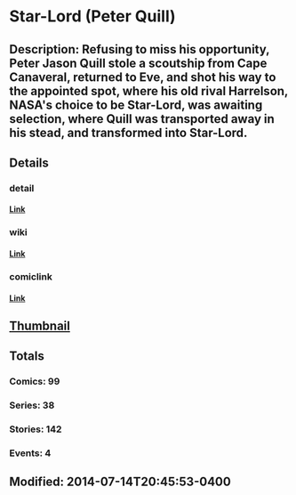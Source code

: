 # Star-Lord (Peter Quill)
## Description: Refusing to miss his opportunity, Peter Jason Quill stole a scoutship from Cape Canaveral, returned to Eve, and shot his way to the appointed spot, where his old rival Harrelson, NASA's choice to be Star-Lord, was awaiting selection, where Quill was transported away in his stead, and transformed into Star-Lord.
## Details
### detail
#### [Link](http://marvel.com/characters/56/star-lord?utm_campaign=apiRef&utm_source=225578a89fc76f3d20fbffda5d17a88d)
### wiki
#### [Link](http://marvel.com/universe/Star-Lord_(Peter_Quill)?utm_campaign=apiRef&utm_source=225578a89fc76f3d20fbffda5d17a88d)
### comiclink
#### [Link](http://marvel.com/comics/characters/1010733/star-lord_peter_quill?utm_campaign=apiRef&utm_source=225578a89fc76f3d20fbffda5d17a88d)
## [Thumbnail](http://i.annihil.us/u/prod/marvel/i/mg/9/a0/537bc55e8b1f5.jpg)
## Totals
### Comics: 99
### Series: 38
### Stories: 142
### Events: 4
## Modified: 2014-07-14T20:45:53-0400